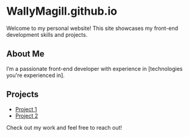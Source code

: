 # WallyMagill.github.io

Welcome to my personal website! This site showcases my front-end development skills and projects.

## About Me
I’m a passionate front-end developer with experience in [technologies you're experienced in].

## Projects
- [Project 1](link-to-project)
- [Project 2](link-to-project)

Check out my work and feel free to reach out!
